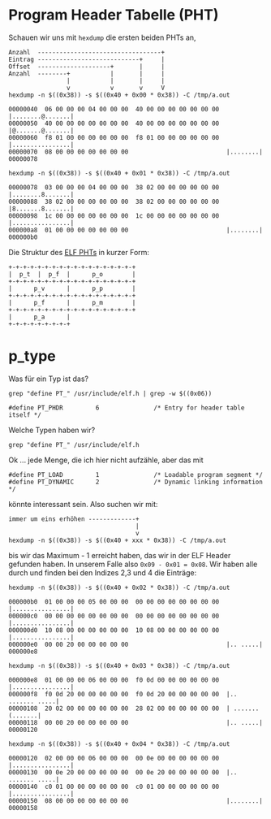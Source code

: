 # Program Header Tabelle (PHT)

Schauen wir uns mit `hexdump` die ersten beiden PHTs an,

```
Anzahl  ----------------------------------+
Eintrag ----------------------------+     |
Offset  --------------------+       |     |
Anzahl  --------+           |       |     |
                |           |       |     |
                v           v       v     V
hexdump -n $((0x38)) -s $((0x40 + 0x00 * 0x38)) -C /tmp/a.out

00000040  06 00 00 00 04 00 00 00  40 00 00 00 00 00 00 00  |........@.......|
00000050  40 00 00 00 00 00 00 00  40 00 00 00 00 00 00 00  |@.......@.......|
00000060  f8 01 00 00 00 00 00 00  f8 01 00 00 00 00 00 00  |................|
00000070  08 00 00 00 00 00 00 00                           |........|
00000078

hexdump -n $((0x38)) -s $((0x40 + 0x01 * 0x38)) -C /tmp/a.out

00000078  03 00 00 00 04 00 00 00  38 02 00 00 00 00 00 00  |........8.......|
00000088  38 02 00 00 00 00 00 00  38 02 00 00 00 00 00 00  |8.......8.......|
00000098  1c 00 00 00 00 00 00 00  1c 00 00 00 00 00 00 00  |................|
000000a8  01 00 00 00 00 00 00 00                           |........|
000000b0
```

Die Struktur des [ELF PHTs](elf-program-header-table.md) in kurzer Form:

```
+-+-+-+-+-+-+-+-+-+-+-+-+-+-+-+-+-+
|  p_t  |  p_f  |      p_o        |
+-+-+-+-+-+-+-+-+-+-+-+-+-+-+-+-+-+
|      p_v      |      p_p        |
+-+-+-+-+-+-+-+-+-+-+-+-+-+-+-+-+-+
|      p_f      |      p_m        |
+-+-+-+-+-+-+-+-+-+-+-+-+-+-+-+-+-+
|      p_a      |
+-+-+-+-+-+-+-+-+
```

# p_type

Was für ein Typ ist das?

```
grep "define PT_" /usr/include/elf.h | grep -w $((0x06))

#define PT_PHDR         6               /* Entry for header table itself */
```

Welche Typen haben wir?

```
grep "define PT_" /usr/include/elf.h
```

Ok ... jede Menge, die ich hier nicht aufzähle, aber das mit

```
#define PT_LOAD         1               /* Loadable program segment */
#define PT_DYNAMIC      2               /* Dynamic linking information */
```

könnte interessant sein. Also suchen wir mit:

```
immer um eins erhöhen -------------+
                                   |
                                   v
hexdump -n $((0x38)) -s $((0x40 + xxx * 0x38)) -C /tmp/a.out
```

bis wir das Maximum - 1  erreicht haben,  das wir in der ELF Header gefunden haben. In unserem Falle also `0x09 - 0x01 = 0x08`.
Wir haben alle durch und finden bei den Indizes 2,3 und 4 die Einträge:

```
hexdump -n $((0x38)) -s $((0x40 + 0x02 * 0x38)) -C /tmp/a.out

000000b0  01 00 00 00 05 00 00 00  00 00 00 00 00 00 00 00  |................|
000000c0  00 00 00 00 00 00 00 00  00 00 00 00 00 00 00 00  |................|
000000d0  10 08 00 00 00 00 00 00  10 08 00 00 00 00 00 00  |................|
000000e0  00 00 20 00 00 00 00 00                           |.. .....|
000000e8

hexdump -n $((0x38)) -s $((0x40 + 0x03 * 0x38)) -C /tmp/a.out

000000e8  01 00 00 00 06 00 00 00  f0 0d 00 00 00 00 00 00  |................|
000000f8  f0 0d 20 00 00 00 00 00  f0 0d 20 00 00 00 00 00  |.. ....... .....|
00000108  20 02 00 00 00 00 00 00  28 02 00 00 00 00 00 00  | .......(.......|
00000118  00 00 20 00 00 00 00 00                           |.. .....|
00000120

hexdump -n $((0x38)) -s $((0x40 + 0x04 * 0x38)) -C /tmp/a.out

00000120  02 00 00 00 06 00 00 00  00 0e 00 00 00 00 00 00  |................|
00000130  00 0e 20 00 00 00 00 00  00 0e 20 00 00 00 00 00  |.. ....... .....|
00000140  c0 01 00 00 00 00 00 00  c0 01 00 00 00 00 00 00  |................|
00000150  08 00 00 00 00 00 00 00                           |........|
00000158
```

